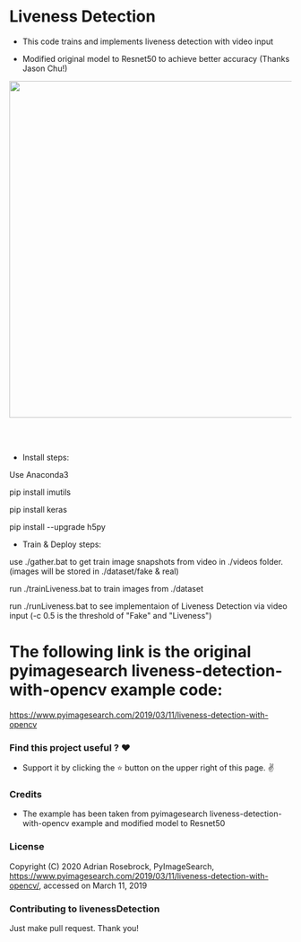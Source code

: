 # Liveness Detection

* This code trains and implements liveness detection with video input

* Modified original model to Resnet50 to achieve better accuracy (Thanks Jason Chu!)

<p align="center">
  <img src="https://github.com/joytsay/livenessDetection/blob/master/dataset/ezgif-1-085534fa4973.gif?raw=true" width="600">
</p>
<br>
<br>

* Install steps:

Use Anaconda3

pip install imutils

pip install keras

pip install --upgrade h5py

* Train & Deploy steps:

use ./gather.bat to get train image snapshots from video in ./videos folder. (images will be stored in ./dataset/fake & real)

run ./trainLiveness.bat to train images from ./dataset

run ./runLiveness.bat to see implementaion of Liveness Detection via video input (-c 0.5 is the threshold of "Fake" and "Liveness")

# The following link is the original pyimagesearch liveness-detection-with-opencv example code:
https://www.pyimagesearch.com/2019/03/11/liveness-detection-with-opencv

### Find this project useful ? :heart:
* Support it by clicking the :star: button on the upper right of this page. :v:

### Credits
* The example has been taken from pyimagesearch liveness-detection-with-opencv example and modified model to Resnet50

### License
Copyright (C) 2020 Adrian Rosebrock, PyImageSearch, https://www.pyimagesearch.com/2019/03/11/liveness-detection-with-opencv/, accessed on March 11, 2019

### Contributing to livenessDetection
Just make pull request. Thank you!
